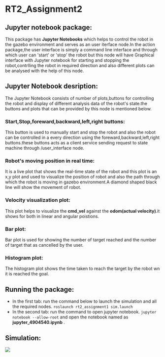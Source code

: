 # RT2_Assignment2
## Jupyter notebook package:
This package has **Jupyter Notebooks** which helps to control the robot in the gazebo environment and serves as an user iterface node.In the action package,the user interface is simply a command line interface and through which user can 'start' or 'stop' the robot but this node will have Graphical interface with Jupyter notebook for starting and stopping the robot,contrlling the robot in required direction and also different plots can be analysed with the help of this node.
## Jupyter Notebook desription:
The Jupyter Notebook consists of number of plots,buttons for controlling the robot and display of different analysis data of the robot's state.the buttons and plots that can be provided by this node is mentioned below.
### Start,Stop,foreward,backward,left,right buttons:
This button is used to manually start and stop the robot and also the robot can be controlled in a every direction using the foreward,backward,left,right buttons.these buttons acts as a client service sending request to state machine through /user_interface node.
### Robot's moving position in real time:
It is a live plot that shows the real-time state of the robot and this plot is an x,y plot and used to visualize the position of robot and also the path through which the robot is moving in gazebo environment.A diamond shaped black line will show the movement of robot.
### Velocity visualization plot:
This plot helps to visualize the **cmd_vel** against the **odom(actual velocity)**.it shows for both in linear and angular poistions.
### Bar plot:
Bar plot is used for showing the number of target reached and the number of target that as cancelled by the user.


### Histogram plot:
The histogram plot shows the time taken to reach the target by the robot wn it is reached the goal.
## Running the package:
- In the first tab:
run the command below to launch the simulation and all the required nodes.
```roslaunch rt2_assignment1 sim.launch```
- In the second tab:
run the command to open jupyter notebook.
```jupyter notebook --allow-root```
and open the notebook named as **jupyter_4904540.ipynb** .

## Simulation:
<img src="https://github.com/mbugti/RT2_Assignment2/blob/main/imgs/Screenshot_2023-06-22_18-02-40.png ">
